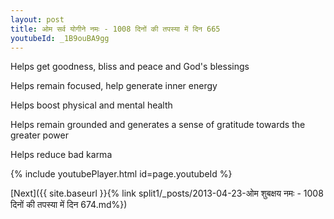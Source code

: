 ```yaml
---
layout: post
title: ओम सर्व योगीने नमः - 1008 दिनों की तपस्या में दिन 665
youtubeId: _1B9ouBA9gg
---
```

 
 
Helps get goodness, bliss and peace and God's blessings
 
Helps remain focused, help generate inner energy 
 
Helps boost physical and mental health 
 
Helps remain grounded and generates a sense of gratitude towards the greater power 
 
Helps reduce bad karma
 
 
 
 


{% include youtubePlayer.html id=page.youtubeId %}
 
[Next]({{ site.baseurl }}{% link  split1/_posts/2013-04-23-ओम शुबक्षय नमः - 1008 दिनों की तपस्या में दिन 674.md%})
 
